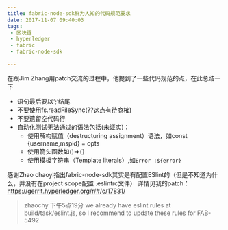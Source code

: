 ```yaml
---
title: fabric-node-sdk鲜为人知的代码规范要求
date: 2017-11-07 09:40:03
tags: 
 - 区块链
 - hyperledger
 - fabric
 - fabric-node-sdk

---
```


在跟Jim Zhang用patch交流的过程中，他提到了一些代码规范的点，在此总结一下
<!--more-->
 - 语句最后要以‘;’结尾
 - 不要使用fs.readFileSync(??这点有待商榷)
 - 不要遗留空代码行
 - 自动化测试无法通过的语法包括(未证实)：
    - 使用解构赋值（destructuring assignment）语法，如const {username,mspid} = opts
    - 使用箭头函数如()=>{}
    - 使用模板字符串（Template literals）,如`Error :${error}`

感谢Zhao chaoyi指出fabric-node-sdk其实是有配置ESlint的（但是不知道为什么，并没有在project scope配置 .eslintrc文件）
详情见我的patch：https://gerrit.hyperledger.org/r/#/c/17831/

> zhaochy 下午5点19分
> we already have eslint rules at build/task/eslint.js, so I recommend to update these rules for FAB-5492